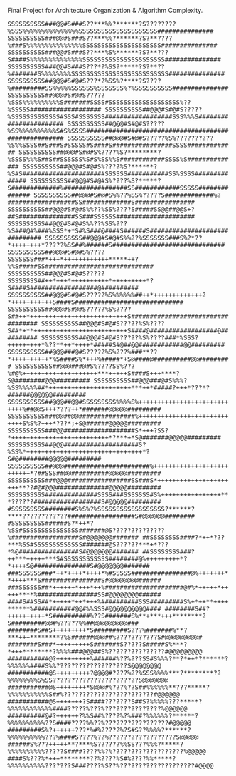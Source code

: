 Final Project for Architecture Organization & Algorithm Complexity.

<tt>
SSSSSSSSSS###@@#S###S??***%%?******?S????????%SSS%%%%%%%%%%%%%%%SSSSSSSSSSSSSSSSSSSSS###############
SSSSSSSSSS###@@#S###S??***%%?******?S?**????%###S%%%%%%%%%%%%%%%SSSSSSSSSSSSSSSSSSSSS###############
SSSSSSSSSS###@@#S###S??***%S%******?S?**???S####S%%%%%%%%%%%%%%SSSSSSSSSSSSSSSSSSSSSS###############
SSSSSSSSSS###@@#S###S???*?%SS?*****?S?**??%#######S%%%%%%%%SSSSSSSSSSSSSSSSSSSSSSSSSS###############
SSSSSSSSSS##@@@#S#@#S???*?%SS%?****?S????%#########SS%%%%%SSSSSS%SSSSSSS%?%SSSSSSSSSS###############
SSSSSSSSSS##@@@#S#@#S?????%SSS%%%%%%%%%%S#######SSSS#SSSSSSSSSSSSSSSSSSS%??%SSSSS###################
SSSSSSSSSS##@@@#S#@#S?????%SSSSSSSSSSSSS#SSS#SSSSSSS##################SSS%%%S#######################
SSSSSSSSSS##@@@#S#@#S?????%SS%%%%%%%%%%S#S%SSSS#####################################################
SSSSSSSSSS##@@@#S#@#S?????%S%??????????%S%%SSSS##S###S#SSSSS#S####S################SSSS#############
SSSSSSSSSS##@@@#S#@#S%????%S?********?%SSSS%%%S##S##SSSSSS%S#S%SS%%S############SSSS%S##############
SSSSSSSSSS##@@@#S#@#S%????%S?******?%S#S######################SSSSSS###########SS%SSSS##############
SSSSSSSSSS##@@@#S#@#S%????%S?*****?S#############%#################SS############SSSSS##############
SSSSSSSSSS##@@@#S#@#S%%??%SS%?????S#############%?##################SS#############S################
SSSSSSSSSS##@@@#S#@#S%%??%SS%????S#####SS@@##@@S+?##S###############SS###SSSSSS#####################
SSSSSSSSSS##@@@#S#@#S%%??%SS%???%S###@#%###%SSS*+*S#%S###@####S######S##############################
SSSSSSSSSS##@@@#S#@#S%%??%SSSSSSS###S%?*??*++++++++*?????%SS##%######S##############################
SSSSSSSSSS##@@@#S#@#S%????SSSSSSS###*+++*++++++++++++*****++?%%S#####SS#############################
SSSSSSSSSS##@@@#S#@#S?????SSSSSSSS##++*+++*++++++++++*+++++++++*?S####S##################@##########
SSSSSSSSSS##@@@#S#@#S?????%S%%%%%%##++*+++++++++++++?*+++++++++++S####S#############################
SSSSSSSSSS##@@@#S#@#S?????%S%????S##++*++++++++++++++++++++++++++S##################################
SSSSSSSSSS##@@@#S#@#S?????%S%????S##*+**+++++++++++++++++++++++++S####@##################@##########
SSSSSSSSSS##@@@#S#@#S?????%S%????###*%SSS?+++++++++*%??**++*++++*#####S#@##@@############@@#########
SSSSSSSSSS##@@@###@#S?????%S%???%###**??*++++++++++*%S####S%*+++%#####*+S@####@##########@@#########
SSSSSSSSSS##@@@###@#S%????SS%???%#@%++++++++++++++++++++***+++++S####S+++****?S@########@@@#########
SSSSSSSSSS##@@@###@#S%%%?%SS%%%%%##*++++++++++++++++++++++***++*#####?+++*???*?######@@@@@@#########
SSSSSSSSSS##@@@##@@#SSSSSSSSS%%%%S%++++++++++++++++++++++++++++%##@@S+++????++*#######@@@@@#########
SSSSSSSSSS###@@##@@###############%++++++++++++++++++++++++++++S%S%?+++*???*;+S@######@@@@@#########
SSSSSSSSSS###@@###################S*+++?SS?*++++++++++++++++++++++++++*?***+*S@#######@@@@@#########
SSSSSSSSSS##@@@####################S?%SS%*+++++++++++++++++++++++++++++++*?S#@########@@@@@#########
SSSSSSSSSS##@@@#######################%++++++++++++++++++++++++++*?##SSS##@@##########@@@@@#########
SSSSSSSSSS###@@@#################SS###S*++++++++++++++++++++++**??#@#@@@##############@@@@@#########
SSSSSSSSSS##############SSSS###SSSSSSS#S%++++++++++++++++***??????##################S#@@@@@#########
#SSSSSSSSS########S%S%?%SSSSSSSSSSSSSSSSSS?******?****????????????##################S#@@@@@@########
#SSSSSSSSS######S?*++*?%SS#SSSSSSSSSSSSSSS#######@S??????????????%##################S#@@@@@@@#######
##SSSSSSSS####?*++*???***%SS#SSSSSSSSSSSSS#######@S??????***+*???*%@################S#@@@@@@@#######
##SSSSSSSS###?++***+++++***S#SSSSSSSSSSSS########@%+++++++++*?*++++S@###############S#@@@@@@@#######
###SSSSSS###*++*++++*++++*%#SSSSS################@%+++++++**++++***S################S#@@@@@@@@######
###SSSSSS##*++++++*+++*++%#####################@#%*+++++*+++++****%################SS#@@@@@@@@######
####S##SS##*+++++*++*+++%##########SSS#########S%+*++**++++******%###########@@#%%SSS#@@@@@@@@@@####
########S##?++++++++++*S##########%??S#######S%**+***+++********?S#########@@#%?????%%##@@@@@@@@@###
########S##S+++++++++*S#########S???%#######%**?***+++********?%S######@@@##%???????????S#@@@@@@@@@#
########S###*+++++++++S#######S?????S#####S%***?*+++********?%%%%###@@@##S%???????????????#@@@@@@@@@
###########@?+++++++++%######%??%???SS#S%%%?**?*++*?******?%%%%%%####S%%???????????????????S@@@@@@@@
###########@S+++++++++?@@@@#????%??%SSS%%%%***?********??%%%%%%%%S%SS???????????????????????S@@@@@@@
###########@S++++++++*S@@@#%???%??S##%%%%%%**???*****?%%%%%%%%%%%S##%????????????????????????#@@@@@@
###########@S+++++++?S####???????S##S?%%%%%???*****?%%%%%%%%%%%%####?????%???%???????????????%@@@@@@
##########@#?++++++?%%S##%????%?%###?%%%%%%?******?%%%%%%%%%%??S####????%%??%?????????????????#@@@@@
#########S%?++++++???*%#%?????%?S#S??%%%%?******?%%%%%%%%%%???%####S????%??%??????????????????S@@@@@
######S%???+++++**?***%S??????%%SS???%%%?*****?%%%%%%%%%%?????S####????%%?%???????????????????%@@@@@
####S%???%*+++********??%????%S#%????%%*****?%%%%%%%%%%???????S###????%S??%????????????????????#@@@@
</tt>
